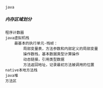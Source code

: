	java 
##### 内存区域划分
	程序计数器
	java虚拟机栈
		最基本的执行单元-栈帧：
			局部变量表，方法参数和内部定义的局部变量
			操作数栈，基本数据类型计算操作
			动态链接，引用类型数据
			方法返回地址，记录最初方法被调用的位置
	native本地方法栈
	java堆
	方法区